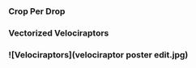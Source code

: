 ### Crop Per Drop

### Vectorized Velociraptors

### ![Velociraptors](velociraptor poster edit.jpg)
